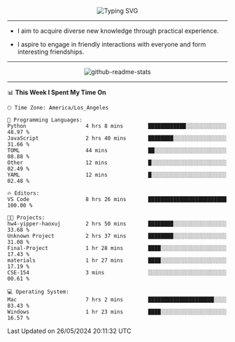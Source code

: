 <p align="center">
  <img src="https://readme-typing-svg.demolab.com?font=Fira+Code&weight=500&size=32&duration=2500&pause=1600&center=true&vCenter=true&random=false&width=1024&height=64&lines=Hi+there+%F0%9F%91%8B;I'm+delighted+you+could+make+it+here+%F0%9F%8E%89;I'm+Harry%2C+a+college+student+still+finding+my+way" alt="Typing SVG" />
</p>


---


- I aim to acquire diverse new knowledge through practical experience.

- I aspire to engage in friendly interactions with everyone and form interesting friendships.


---


<p align="center">
  <img src="https://github-readme-stats.vercel.app/api?username=Harry-Jing&show_icons=true" alt="github-readme-stats"/>
</p>


---

<!--START_SECTION:waka-->
📊 **This Week I Spent My Time On** 

```text
🕑︎ Time Zone: America/Los_Angeles

💬 Programming Languages: 
Python                   4 hrs 8 mins        ████████████░░░░░░░░░░░░░   48.97 % 
JavaScript               2 hrs 40 mins       ████████░░░░░░░░░░░░░░░░░   31.66 % 
TOML                     44 mins             ██░░░░░░░░░░░░░░░░░░░░░░░   08.88 % 
Other                    12 mins             █░░░░░░░░░░░░░░░░░░░░░░░░   02.49 % 
YAML                     12 mins             █░░░░░░░░░░░░░░░░░░░░░░░░   02.48 % 

🔥 Editors: 
VS Code                  8 hrs 26 mins       █████████████████████████   100.00 % 

🐱‍💻 Projects: 
hw4-yipper-haoxuj        2 hrs 50 mins       ████████░░░░░░░░░░░░░░░░░   33.68 % 
Unknown Project          2 hrs 37 mins       ████████░░░░░░░░░░░░░░░░░   31.08 % 
Final-Project            1 hr 28 mins        ████░░░░░░░░░░░░░░░░░░░░░   17.43 % 
materials                1 hr 27 mins        ████░░░░░░░░░░░░░░░░░░░░░   17.19 % 
CSE-154                  3 mins              ░░░░░░░░░░░░░░░░░░░░░░░░░   00.61 % 

💻 Operating System: 
Mac                      7 hrs 2 mins        █████████████████████░░░░   83.43 % 
Windows                  1 hr 23 mins        ████░░░░░░░░░░░░░░░░░░░░░   16.57 % 
```


 Last Updated on 26/05/2024 20:11:32 UTC
<!--END_SECTION:waka-->
